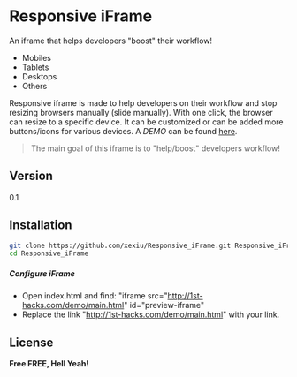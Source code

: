 Responsive iFrame
=========

An iframe that helps developers "boost" their workflow!

  - Mobiles
  - Tablets
  - Desktops
  - Others

Responsive iframe is made to help developers on their workflow and stop resizing browsers manually (slide manually). With one click, the browser can resize to a specific device. It can be customized or can be added more buttons/icons for various devices.  A *DEMO*  can be found [here].

> The main goal of this iframe is to "help/boost" developers workflow!

Version
----

0.1

Installation
--------------

```sh
git clone https://github.com/xexiu/Responsive_iFrame.git Responsive_iFrame
cd Responsive_iFrame
```

##### Configure iFrame

* Open index.html and find: "iframe src="http://1st-hacks.com/demo/main.html" id="preview-iframe"
* Replace the link "http://1st-hacks.com/demo/main.html" with your link.


License
----


**Free FREE, Hell Yeah!**

[here]:http://1st-hacks.com/demo
